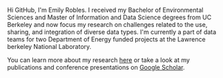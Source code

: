 Hi GitHub, I'm Emily Robles. I received my Bachelor of Environmental Sciences and Master of Information and Data Science degrees from UC Berkeley and now focus my research on challenges related to the use, sharing, and integration of diverse data types. I'm currently a part of data teams for two Department of Energy funded projects at the Lawrence berkeley National Laboratory.

You can learn more about my research [here](https://profiles.lbl.gov/40072-emily-robles) or take a look at my publications and conference presentations on [Google Scholar](https://scholar.google.com/citations?user=CsUlaTYAAAAJ&hl=en).



<!---
emilyarobles/emilyarobles is a ✨ special ✨ repository because its `README.md` (this file) appears on your GitHub profile.
You can click the Preview link to take a look at your changes.
--->
